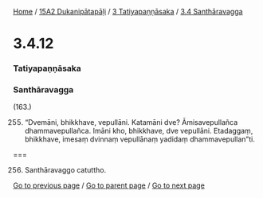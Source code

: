 
[Home](/) / [15A2 Dukanipātapāḷi](/tipitaka/15A2.md) / [3 Tatiyapaṇṇāsaka](/tipitaka/15A2/3.md) / [3.4 Santhāravagga](/tipitaka/15A2/3/3.4.md)

# 3.4.12

### Tatiyapaṇṇāsaka

### Santhāravagga

(163.)

255. “Dvemāni, bhikkhave, vepullāni. Katamāni dve? Āmisavepullañca dhammavepullañca. Imāni kho, bhikkhave, dve vepullāni. Etadaggaṃ, bhikkhave, imesaṃ dvinnaṃ vepullānaṃ yadidaṃ dhammavepullan”ti.

===

256. Santhāravaggo catuttho.



[Go to previous page](/tipitaka/15A2/3/3.4/3.4.11.md) / [Go to parent page](/tipitaka/15A2/3/3.4.md) / [Go to next page](/tipitaka/15A2/3/3.5.md)


